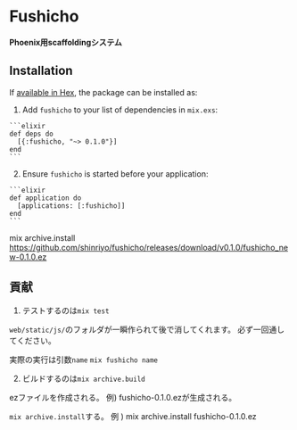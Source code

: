 # Fushicho

**Phoenix用scaffoldingシステム**

## Installation

If [available in Hex](https://hex.pm/docs/publish), the package can be installed as:

  1. Add `fushicho` to your list of dependencies in `mix.exs`:

    ```elixir
    def deps do
      [{:fushicho, "~> 0.1.0"}]
    end
    ```

  2. Ensure `fushicho` is started before your application:

    ```elixir
    def application do
      [applications: [:fushicho]]
    end
    ```

   mix archive.install https://github.com/shinriyo/fushicho/releases/download/v0.1.0/fushicho_new-0.1.0.ez

## 貢献

  1. テストするのは`mix test`

  `web/static/js/`のフォルダが一瞬作られて後で消してくれます。
  必ず一回通してください。

 実際の実行は引数`name`
  `mix fushicho name`

 2. ビルドするのは`mix archive.build`

 ezファイルを作成される。
 例) fushicho-0.1.0.ezが生成される。

 `mix archive.install`する。
例 ) mix archive.install fushicho-0.1.0.ez